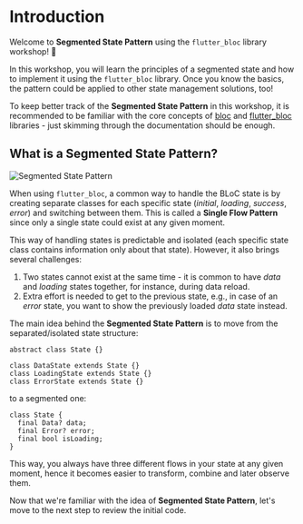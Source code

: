 # Introduction

Welcome to **Segmented State Pattern** using the `flutter_bloc` library workshop! 👋

In this workshop, you will learn the principles of a segmented state and how to implement it using the `flutter_bloc` library. Once you know the basics, the pattern could be applied to other state management solutions, too!

To keep better track of the **Segmented State Pattern** in this workshop, it is recommended to be familiar with the core concepts of [bloc](https://bloclibrary.dev/#/coreconcepts?id=bloc) and [flutter_bloc](https://bloclibrary.dev/#/flutterbloccoreconcepts) libraries - just skimming through the documentation should be enough.

## What is a Segmented State Pattern?

![Segmented State Pattern](https://dartpad-ws-segmented-state.web.app/images/segmented_state_pattern.png)

When using `flutter_bloc`, a common way to handle the BLoC state is by creating separate classes for each specific state (_initial_, _loading_, _success_, _error_) and switching between them. This is called a **Single Flow Pattern** since only a single state could exist at any given moment.

This way of handling states is predictable and isolated (each specific state class contains information only about that state). However, it also brings several challenges:

1. Two states cannot exist at the same time - it is common to have _data_ and _loading_ states together, for instance, during data reload.
2. Extra effort is needed to get to the previous state, e.g., in case of an _error_ state, you want to show the previously loaded _data_ state instead.

The main idea behind the **Segmented State Pattern** is to move from the separated/isolated state structure:

```
abstract class State {}

class DataState extends State {}
class LoadingState extends State {}
class ErrorState extends State {}
```

to a segmented one:

```
class State {
  final Data? data;
  final Error? error;
  final bool isLoading;
}
```

This way, you always have three different flows in your state at any given moment, hence it becomes easier to transform, combine and later observe them.

Now that we're familiar with the idea of **Segmented State Pattern**, let's move to the next step to review the initial code.

